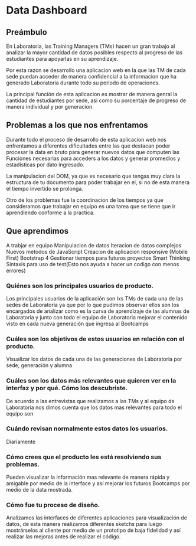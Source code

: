 # Data Dashboard

## Preámbulo

En Laboratoria, las Training Managers (TMs) hacen un gran trabajo al analizar la
mayor cantidad de datos posibles respecto al progreso de las estudiantes para
apoyarlas en su aprendizaje.

Por esta razon se desarrollo una aplicacion web en la que las TM de cada sede puedan acceder
de manera confidencial a la informacion que ha generado Laboratoria durante todo su periodo
de operaciones.

La principal función de esta aplicacion es mostrar de manera genral la cantidad de estudiantes por sede,
asi como su porcentaje de progreso de manera individual y por generacion.

## Problemas a los que nos enfrentamos

Durante todo el proceso de desarrollo de esta aplicacion web nos enfrentamos a diferentes dificultades
entre las que destacan poder procesar la data en bruto para generar nuevos datos que computen las Funciones
necesarias para acceders a los datos y generar promedios y estadisticas por dato ingresado.

La manipulacion del DOM, ya que es necesario que tengas muy clara la estructura de tu documento para poder trabajar en el,
si no de esta manera el tiempo invertido se prolonga.

Otro de los problemas fue la coordinacion de los tiempos ya que consideramos que trabajar en equipo es una tarea que se tiene
que ir aprendiendo conforme a la practica.

## Que aprendimos

A trabjar en equipo
Manipulacion de datos
Iteracion de datos complejos
Nuevos metodos de JavaScript
Creacion de aplicacion responsive (Mobile First)
Bootstrap 4
Gestionar tiempos para futuros proyectos
Smart Thinking
Sintaxis para uso de test(Esto nos ayuda a hacer un codigo con menos errores)


### Quiénes son los principales usuarios de producto.
Los principales usuarios de la aplicación son lxs TMs de cada una de las sedes de Laboratoria
ya que por lo que pudimos observar ellos son los encargados de analizar como es la curva
de aprendizaje de las alumnas de Laboratoria y junto con todo el equipo de Laboratoria mejorar
el contenido visto en cada nueva generación que ingresa al Bootcamps

### Cuáles son los objetivos de estos usuarios en relación con el producto.
Visualizar los datos de cada una de las generaciones de Laboratoria por sede, generación y alumna

### Cuáles son los datos más relevantes que quieren ver en la interfaz y por qué. Cómo los descubriste.
De acuerdo a las entrevistas que realizamos a las TMs y al equipo de Laboratoria nos dimos cuenta
que los datos mas relevantes para todo el equipo son

### Cuándo revisan normalmente estos datos los usuarios.
Diariamente

### Cómo crees que el producto les está resolviendo sus problemas.
Pueden visualizar la información mas relevante de manera rápida y amigable por medio de la interface y así
mejorar los futuros Bootcamps por medio de la data mostrada.

### Cómo fue tu proceso de diseño.
Analizamos las interfaces de diferentes aplicaciones para visualización de datos, de esta manera realizamos diferentes
sketchs para luego mostrárselos al cliente por medio de un prototipo de baja fidelidad y así realizar las mejoras antes de
realizar el código.
